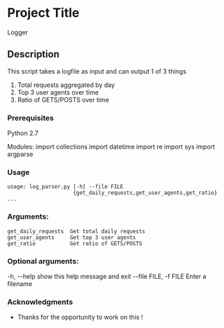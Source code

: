 # Project Title
Logger 

## Description

This script takes a logfile as input and can output 1 of 3 things

1. Total requests aggregated by day 
2. Top 3 user agents over time 
3. Ratio of GETS/POSTS over time  



### Prerequisites
Python 2.7 

Modules: 
import collections
import datetime
import re
import sys
import argparse



###  Usage 

```
usage: log_parser.py [-h] --file FILE
                     {get_daily_requests,get_user_agents,get_ratio} ...
```

###  Arguments:
```
get_daily_requests  Get total daily requests
get_user_agents     Get top 3 user agents
get_ratio           Get ratio of GETS/POSTS
```

###  Optional arguments:
  
   -h, --help            show this help message and exit
  --file FILE, -f FILE   Enter a filename 


###  Acknowledgments

* Thanks for the opportunity to work on this ! 
